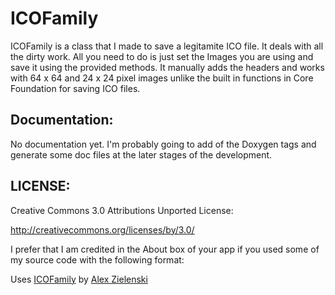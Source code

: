 ICOFamily
=======================
ICOFamily is a class that I made to save a legitamite ICO file. It deals with all the dirty work.  All you need to do is just set the Images you are using and save it using the provided methods. It manually adds the headers and works with 64 x 64 and 24 x 24 pixel images unlike the built in functions in Core Foundation for saving ICO files.

## Documentation:
	
No documentation yet. I'm probably going to add of the Doxygen tags and generate some doc files at the later stages of the development.

## LICENSE:

Creative Commons 3.0 Attributions Unported License:  

http://creativecommons.org/licenses/by/3.0/
	
I prefer that I am credited in the About box of your app if you used some of my source code with the following format:

Uses [ICOFamily][1] by [Alex Zielenski][2]
		

[1]: http://github.com/alexzielenski/ICOFamily  "ICOFamily"
[2]: http://alexzielenski.com/  "Alex Zielenski"


